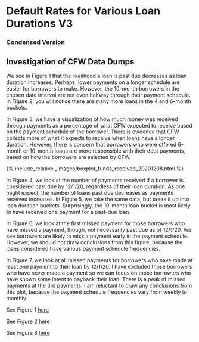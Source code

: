 
# Default Rates for Various Loan Durations V3
### Condensed Version

## Investigation of CFW Data Dumps

We see in Figure 1 that the likelihood a loan is past due decreases as loan duration increases. 
Perhaps, lower payments on a longer schedule are easier for borrowers to make. 
However, the 10-month borrowers in the chosen date interval are not even halfway through their payment schedule. 
In Figure 2, you will notice there are many more loans in the 4 and 6-month buckets.

In Figure 3, we have a visualization of how much money was received through payments as a percentage of what CFW 
expected to receive based on the payment schedule of the borrower. 
There is evidence that CFW collects more of what it expects to receive when loans have a longer duration. 
However, there is concern that borrowers who were offered 6-month or 10-month loans are more responsible with their 
debt payments, based on how the borrowers are selected by CFW.

{% include_relative _images/boxplot_funds_received_20201208.html %}

In Figure 4, we look at the number of payments received if a borrower is considered past due by 12/1/20, regardless 
of their loan duration. As one might expect, the number of loans past due decreases as payments received increases. 
In Figure 5, we take the same data, but break it up into loan duration buckets. Surprisingly, the 10-month loan 
bucket is most likely to have received one payment for a past-due loan.

In Figure 6, we look at the first missed payment for those borrowers who have missed a payment, though, not 
necessarily past due as of 12/1/20. We see borrowers are likely to miss a payment early in the payment schedule. 
However, we should not draw conclusions from this figure, because the loans considered have various payment 
schedule frequencies.
 
In Figure 7, we look at all missed payments for borrowers who have made at least one payment to their loan by 
12/1/20. 
I have excluded those borrowers who have never made a payment so we can focus on those borrowers who have shown 
some intent to payback their loan. There is a peak of missed payments at the 3rd payments. I am reluctant to draw 
any conclusions from this plot, because the payment schedule frequencies vary from weekly to monthly.






See Figure 1 [here](images/duration_weeks_calc_perc_recent_20201208.html)

See Figure 2 [here](images/duration_weeks_calc_freq_recent_20201208.html)

See Figure 3 [here](images/boxplot_funds_received_20201208.html)

